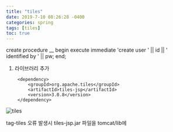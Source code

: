 ```yaml
---
title: "tiles"
date: 2019-7-10 08:26:28 -0400
categories: spring  
tags: [tiles]
toc: true
---
```

create procedure __
begin
   execute immediate 'create user ' || id || ' identified by ' || pw;
end;



1. 라이브러리 추가  

		<dependency>
			<groupId>org.apache.tiles</groupId>
			<artifactId>tiles-jsp</artifactId>
			<version>3.0.8</version>
		</dependency>

![tiles](./20191022_151630.jpg)  

tag-tiles 오류 발생시 tiles-jsp.jar 파일을 tomcat/lib에 
